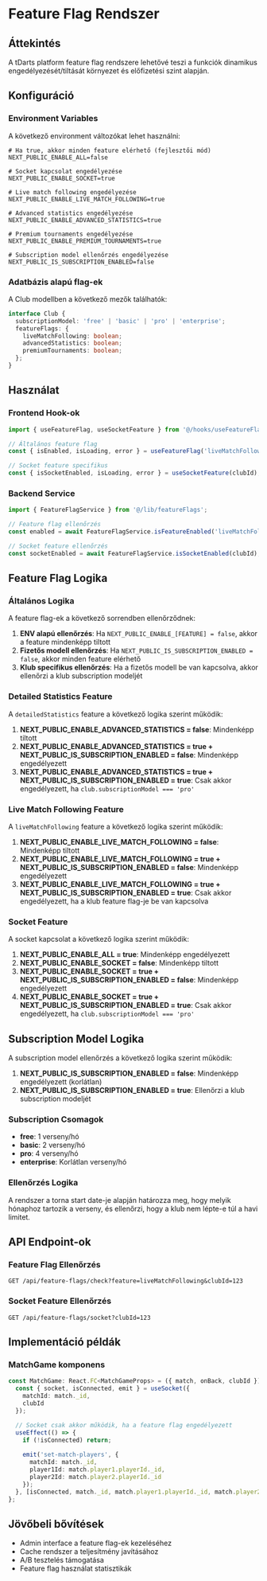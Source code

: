 # Feature Flag Rendszer

## Áttekintés

A tDarts platform feature flag rendszere lehetővé teszi a funkciók dinamikus engedélyezését/tiltását környezet és előfizetési szint alapján.

## Konfiguráció

### Environment Variables

A következő environment változókat lehet használni:

```env
# Ha true, akkor minden feature elérhető (fejlesztői mód)
NEXT_PUBLIC_ENABLE_ALL=false

# Socket kapcsolat engedélyezése
NEXT_PUBLIC_ENABLE_SOCKET=true

# Live match following engedélyezése
NEXT_PUBLIC_ENABLE_LIVE_MATCH_FOLLOWING=true

# Advanced statistics engedélyezése
NEXT_PUBLIC_ENABLE_ADVANCED_STATISTICS=true

# Premium tournaments engedélyezése
NEXT_PUBLIC_ENABLE_PREMIUM_TOURNAMENTS=true

# Subscription model ellenőrzés engedélyezése
NEXT_PUBLIC_IS_SUBSCRIPTION_ENABLED=false
```

### Adatbázis alapú flag-ek

A Club modellben a következő mezők találhatók:

```typescript
interface Club {
  subscriptionModel: 'free' | 'basic' | 'pro' | 'enterprise';
  featureFlags: {
    liveMatchFollowing: boolean;
    advancedStatistics: boolean;
    premiumTournaments: boolean;
  };
}
```

## Használat

### Frontend Hook-ok

```typescript
import { useFeatureFlag, useSocketFeature } from '@/hooks/useFeatureFlag';

// Általános feature flag
const { isEnabled, isLoading, error } = useFeatureFlag('liveMatchFollowing', clubId);

// Socket feature specifikus
const { isSocketEnabled, isLoading, error } = useSocketFeature(clubId);
```

### Backend Service

```typescript
import { FeatureFlagService } from '@/lib/featureFlags';

// Feature flag ellenőrzés
const enabled = await FeatureFlagService.isFeatureEnabled('liveMatchFollowing', clubId);

// Socket feature ellenőrzés
const socketEnabled = await FeatureFlagService.isSocketEnabled(clubId);
```

## Feature Flag Logika

### Általános Logika

A feature flag-ek a következő sorrendben ellenőrződnek:

1. **ENV alapú ellenőrzés**: Ha `NEXT_PUBLIC_ENABLE_[FEATURE] = false`, akkor a feature mindenképp tiltott
2. **Fizetős modell ellenőrzés**: Ha `NEXT_PUBLIC_IS_SUBSCRIPTION_ENABLED = false`, akkor minden feature elérhető
3. **Klub specifikus ellenőrzés**: Ha a fizetős modell be van kapcsolva, akkor ellenőrzi a klub subscription modeljét

### Detailed Statistics Feature

A `detailedStatistics` feature a következő logika szerint működik:

1. **NEXT_PUBLIC_ENABLE_ADVANCED_STATISTICS = false**: Mindenképp tiltott
2. **NEXT_PUBLIC_ENABLE_ADVANCED_STATISTICS = true + NEXT_PUBLIC_IS_SUBSCRIPTION_ENABLED = false**: Mindenképp engedélyezett
3. **NEXT_PUBLIC_ENABLE_ADVANCED_STATISTICS = true + NEXT_PUBLIC_IS_SUBSCRIPTION_ENABLED = true**: Csak akkor engedélyezett, ha `club.subscriptionModel === 'pro'`

### Live Match Following Feature

A `liveMatchFollowing` feature a következő logika szerint működik:

1. **NEXT_PUBLIC_ENABLE_LIVE_MATCH_FOLLOWING = false**: Mindenképp tiltott
2. **NEXT_PUBLIC_ENABLE_LIVE_MATCH_FOLLOWING = true + NEXT_PUBLIC_IS_SUBSCRIPTION_ENABLED = false**: Mindenképp engedélyezett
3. **NEXT_PUBLIC_ENABLE_LIVE_MATCH_FOLLOWING = true + NEXT_PUBLIC_IS_SUBSCRIPTION_ENABLED = true**: Csak akkor engedélyezett, ha a klub feature flag-je be van kapcsolva

### Socket Feature

A socket kapcsolat a következő logika szerint működik:

1. **NEXT_PUBLIC_ENABLE_ALL = true**: Mindenképp engedélyezett
2. **NEXT_PUBLIC_ENABLE_SOCKET = false**: Mindenképp tiltott
3. **NEXT_PUBLIC_ENABLE_SOCKET = true + NEXT_PUBLIC_IS_SUBSCRIPTION_ENABLED = false**: Mindenképp engedélyezett
4. **NEXT_PUBLIC_ENABLE_SOCKET = true + NEXT_PUBLIC_IS_SUBSCRIPTION_ENABLED = true**: Csak akkor engedélyezett, ha `club.subscriptionModel === 'pro'`

## Subscription Model Logika

A subscription model ellenőrzés a következő logika szerint működik:

1. **NEXT_PUBLIC_IS_SUBSCRIPTION_ENABLED = false**: Mindenképp engedélyezett (korlátlan)
2. **NEXT_PUBLIC_IS_SUBSCRIPTION_ENABLED = true**: Ellenőrzi a klub subscription modeljét

### Subscription Csomagok

- **free**: 1 verseny/hó
- **basic**: 2 verseny/hó  
- **pro**: 4 verseny/hó
- **enterprise**: Korlátlan verseny/hó

### Ellenőrzés Logika

A rendszer a torna start date-je alapján határozza meg, hogy melyik hónaphoz tartozik a verseny, és ellenőrzi, hogy a klub nem lépte-e túl a havi limitet.

## API Endpoint-ok

### Feature Flag Ellenőrzés
```
GET /api/feature-flags/check?feature=liveMatchFollowing&clubId=123
```

### Socket Feature Ellenőrzés
```
GET /api/feature-flags/socket?clubId=123
```

## Implementáció példák

### MatchGame komponens

```typescript
const MatchGame: React.FC<MatchGameProps> = ({ match, onBack, clubId }) => {
  const { socket, isConnected, emit } = useSocket({ 
    matchId: match._id, 
    clubId 
  });

  // Socket csak akkor működik, ha a feature flag engedélyezett
  useEffect(() => {
    if (!isConnected) return;
    
    emit('set-match-players', {
      matchId: match._id,
      player1Id: match.player1.playerId._id,
      player2Id: match.player2.playerId._id
    });
  }, [isConnected, match._id, match.player1.playerId._id, match.player2.playerId._id, emit]);
};
```

## Jövőbeli bővítések

- Admin interface a feature flag-ek kezeléséhez
- Cache rendszer a teljesítmény javításához
- A/B tesztelés támogatása
- Feature flag használat statisztikák 